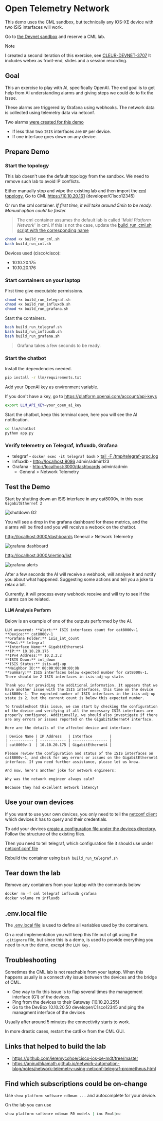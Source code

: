 # Open Telemetry Network

This demo uses the CML sandbox, but technically any IOS-XE device with two ISIS interfaces will work.

Go to [the Devnet sandbox](https://developer.cisco.com/site/sandbox/) and reserve a CML lab.

> [!NOTE]
> I created a second iteration of this exercise, see [CLEUR-DEVNET-3707](https://github.com/jillesca/CLEUR-DEVNET-3707) It includes webex as front-end, slides and a session recording.

## Goal

This an exercise to play with AI, specifically OpenAI. The end goal is to get help from AI understanding alarms and giving steps we could do to fix the issue.

These alarms are triggered by Grafana using webhooks. The network data is collected using telemetry data via netconf.

Two alarms [were created for this demo](grafana/alerts.yaml)

- If less than two `ISIS` interfaces are `UP` per device.
- If one interface goes down on any device.

## Prepare Demo

### Start the topology

This lab doesn't use the default topology from the sandbox. We need to remove such lab to avoid IP conflicts.

Either manually stop and wipe the existing lab and then import the [cml topology.](cml/ansible/cml_lab/topology.yaml) Go to CML <https://10.10.20.161> (developer/C1sco12345)

Or run the cml container. _If first time, it will take around 5min to be ready. Manual option could be faster._

> The cml container assumes the default lab is called '_Multi Platform Network_' in cml. If this is not the case, update the [build_run_cml.sh script with the corresponding name](build_run_cml.sh#L24)

```bash
chmod +x build_run_cml.sh
bash build_run_cml.sh
```

Devices used (cisco/cisco):

- 10.10.20.175
- 10.10.20.176

### Start containers on your laptop

First time give executable permissions.

```bash
chmod +x build_run_telegraf.sh
chmod +x build_run_influxdb.sh
chmod +x build_run_grafana.sh
```

Start the containers.

```bash
bash build_run_telegraf.sh
bash build_run_influxdb.sh
bash build_run_grafana.sh
```

> Grafana takes a few seconds to be ready.

### Start the chatbot

Install the dependencies needed.

```bash
pip install -r llm/requirements.txt
```

Add your OpenAI key as environment variable.

If you don't have a key, go to <https://platform.openai.com/account/api-keys>

```bash
export LLM_API_KEY=your_open_ai_key
```

Start the chatbot, keep this terminal open, here you will see the AI notification.

```bash
cd llm/chatbot
python app.py
```

### Verify telemetry on Telegraf, Influxdb, Grafana

- telegraf - `docker exec -it telegraf bash` > [tail -F /tmp/telegraf-grpc.log](telegraf/dockerfile#L30)
- Influxdb - <http://localhost:8086> admin/admin123
- Grafana - <http://localhost:3000/dashboards> admin/admin
  - General > Network Telemetry

## Test the Demo

Start by shutting down an ISIS interface in any cat8000v, in this case `GigabitEthernet 2`

![shutdown G2](img/cat8kv_interface_shutdown.png)

You will see a drop in the grafana dashboard for these metrics, and the alarms will be fired and you will receive a webook on the chatbot.

<http://localhost:3000/dashboards> General > Network Telemetry

![grafana dashboard](img/grafana_dashboard_alerted.png)

<http://localhost:3000/alerting/list>

![grafana alerts](img/grafana_alerts_firing.png)

After a few seconds the AI will receive a webhook, will analyse it and notify you about what happened. Suggesting some actions and tell you a joke to relax a bit.

Currently, it will process every webhook receive and will try to see if the alarms can be related.

#### LLM Analysis Perform

Below is an example of one of the outputs performed by the AI.

    LLM answered: **Alert:** ISIS interfaces count for cat8000v-1
    **Device:** cat8000v-1
    **Grafana Folder:** isis_int_count
    **Host:** telegraf
    **Interface Name:** GigabitEthernet4
    **IP:** 10.10.20.175
    **IPv4 Address:** 10.2.2.2
    **ISIS Down:** int_down
    **ISIS Status:** isis-adj-up
    **Neighbor ID:** 00:00:00:00:00:0b
    **Summary:** ISIS interfaces below expected number for cat8000v-1. There should be 2 ISIS interfaces in isis-adj-up state.

    Thank you for providing the additional information. It appears that we have another issue with the ISIS interfaces, this time on the device cat8000v-1. The expected number of ISIS interfaces in the isis-adj-up state is 2, but the current count is below this expected number.

    To troubleshoot this issue, we can start by checking the configuration of the device and verifying if all the necessary ISIS interfaces are properly configured. Additionally, we should also investigate if there are any errors or issues reported on the GigabitEthernet4 interface.

    Here are the details of the affected device and interface:

    | Device Name | IP Address   | Interface        |
    | ----------- | ------------ | ---------------- |
    | cat8000v-1  | 10.10.20.175 | GigabitEthernet4 |

    Please review the configuration and status of the ISIS interfaces on cat8000v-1, and check for any errors or issues on the GigabitEthernet4 interface. If you need further assistance, please let us know.

    And now, here's another joke for network engineers:

    Why was the network engineer always calm?

    Because they had excellent network latency!

## Use your own devices

If you want to use your own devices, you only need to tell the [netconf client](netconf_client) which devices it has to query and their credentials.

To add your devices [create a configuration file under the devices directory.](netconf_client/devices/) Follow the structure of the existing files.

Then you need to tell telegraf, which configuration file it should use under [netconf.conf file](telegraf/netconf.conf#L2)

Rebuild the container using `bash build_run_telegraf.sh`

## Tear down the lab

Remove any containers from your laptop with the commands below

```bash
docker rm -f cml telegraf influxdb grafana
docker volume rm influxdb
```

## .env.local file

The [.env.local file](.env.local) is used to define all variables used by the containers.

On a real implementation you will keep this file out of git using the `.gitignore` file, but since this is a demo, is used to provide everything you need to run the demo, except the `LLM Key.`

## Troubleshooting

Sometimes the CML lab is not reachable from your laptop. When this happens usually is a connectivity issue between the devices and the bridge of CML.

- One way to fix this issue is to flap several times the management interface (G1) of the devices.
- Ping from the devices to their Gateway (10.10.20.255)
- Go to the DevBox 10.10.20.50 developer/C1sco12345 and ping the managment interface of the devices

Usually after around 5 minutes the connectivity starts to work.

In more drastic cases, restart the cat8kv from the CML GUI.

## Links that helped to build the lab

- <https://github.com/jeremycohoe/cisco-ios-xe-mdt/tree/master>
- <https://anirudhkamath.github.io/network-automation-blog/notes/network-telemetry-using-netconf-telegraf-prometheus.html>

## Find which subscriptions could be on-change

Use `show platform software ndbman ...` and autocomplete for your device.

On the lab you can use

```bash
show platform software ndbman R0 models | inc Emul|no
```
